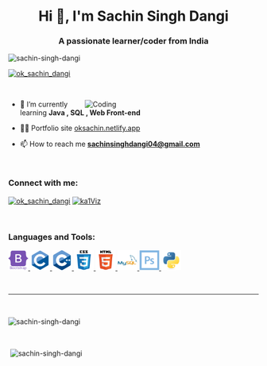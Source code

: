 <h1 align="center">Hi 👋, I'm Sachin Singh Dangi</h1>
<h3 align="center">A passionate learner/coder from India</h3>

<p align="left"> <img src="https://komarev.com/ghpvc/?username=sachin-singh-dangi&label=Profile%20views&color=0e75b6&style=flat" alt="sachin-singh-dangi" /> </p>

<p align="left"> <a href="https://twitter.com/ok_sachin_dangi" target="blank"><img src="https://img.shields.io/twitter/follow/ok_sachin_dangi?logo=twitter&style=for-the-badge" alt="ok_sachin_dangi" /></a> </p>

<br/>

<img
      align="right"
      alt="Coding"
      width="350"
      src="https://media1.giphy.com/media/HscDLzkO8EOTmgkhQP/giphy.gif?cid=790b761186b9dcb1c255f625176c90acf2d61361cfe3bf5f&rid=giphy.gif&ct=g"
      alt="coding"
    />

- 🌱 I’m currently learning **Java , SQL , Web Front-end**

- 👨‍💻 Portfolio site [oksachin.netlify.app](https://oksachin.netlify.app/)

- 📫 How to reach me **sachinsinghdangi04@gmail.com**

<br/>


<h3 align="left">Connect with me:</h3>
<p align="left">
<a href="https://twitter.com/ok_sachin_dangi" target="blank"><img align="center" src="https://raw.githubusercontent.com/rahuldkjain/github-profile-readme-generator/master/src/images/icons/Social/twitter.svg" alt="ok_sachin_dangi" height="30" width="40" /></a>
<a href="https://www.behance.net/ka1.viz" target="blank"><img align="center" src="https://raw.githubusercontent.com/rahuldkjain/github-profile-readme-generator/master/src/images/icons/Social/behance.svg" alt="ka1Viz" height="30" width="40" /></a>
</p>


<br/>

<h3 align="left">Languages and Tools:</h3>
<p align="left"> <a href="https://getbootstrap.com" target="_blank" rel="noreferrer"> <img src="https://raw.githubusercontent.com/devicons/devicon/master/icons/bootstrap/bootstrap-plain-wordmark.svg" alt="bootstrap" width="40" height="40"/> </a> <a href="https://www.cprogramming.com/" target="_blank" rel="noreferrer"> <img src="https://raw.githubusercontent.com/devicons/devicon/master/icons/c/c-original.svg" alt="c" width="40" height="40"/> </a> <a href="https://www.w3schools.com/cpp/" target="_blank" rel="noreferrer"> <img src="https://raw.githubusercontent.com/devicons/devicon/master/icons/cplusplus/cplusplus-original.svg" alt="cplusplus" width="40" height="40"/> </a> <a href="https://www.w3schools.com/css/" target="_blank" rel="noreferrer"> <img src="https://raw.githubusercontent.com/devicons/devicon/master/icons/css3/css3-original-wordmark.svg" alt="css3" width="40" height="40"/> </a> <a href="https://www.w3.org/html/" target="_blank" rel="noreferrer"> <img src="https://raw.githubusercontent.com/devicons/devicon/master/icons/html5/html5-original-wordmark.svg" alt="html5" width="40" height="40"/> </a> <a href="https://www.mysql.com/" target="_blank" rel="noreferrer"> <img src="https://raw.githubusercontent.com/devicons/devicon/master/icons/mysql/mysql-original-wordmark.svg" alt="mysql" width="40" height="40"/> </a> <a href="https://www.photoshop.com/en" target="_blank" rel="noreferrer"> <img src="https://raw.githubusercontent.com/devicons/devicon/master/icons/photoshop/photoshop-line.svg" alt="photoshop" width="40" height="40"/> </a> <a href="https://www.python.org" target="_blank" rel="noreferrer"> <img src="https://raw.githubusercontent.com/devicons/devicon/master/icons/python/python-original.svg" alt="python" width="40" height="40"/> </a> </p>

<br/>
<hr/>
<br/>

<p><img align="center" src="https://github-readme-stats.vercel.app/api/top-langs?username=sachin-singh-dangi&show_icons=true&locale=en&layout=compact" alt="sachin-singh-dangi" /></p>

<br/>

<p>&nbsp;<img align="center" src="https://github-readme-stats.vercel.app/api?username=sachin-singh-dangi&show_icons=true&theme=dark&locale=en" alt="sachin-singh-dangi" /></p>
